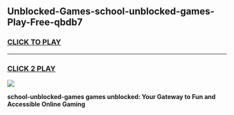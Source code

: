 
## Unblocked-Games-school-unblocked-games-Play-Free-qbdb7
<h3>
<a href="https://premium76.site?title=school-unblocked-games&ref=24M">CLICK TO PLAY</a></h3>
<hr>

<h3>
<a href="https://premium76.site?title=school-unblocked-games&ref=24M">CLICK 2 PLAY</a>
  
</h3>

<a href="https://premium76.site?title=school-unblocked-games&ref=24M"><img src="https://clearcache.store/games.png"></a>


**school-unblocked-games games unblocked: Your Gateway to Fun and Accessible Online Gaming**
